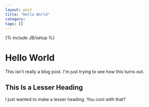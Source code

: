 ```yaml
---
layout: post
title: "Hello World"
category: 
tags: []
---
```

{% include JB/setup %}

# Hello World #

This isn't really a blog post. I'm just trying to see how this turns out.

## This Is a Lesser Heading ##

I just wanted to make a lesser heading. You cool with that?

